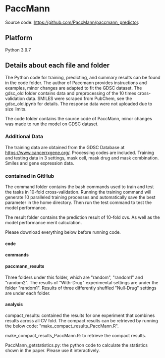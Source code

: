 # PaccMann

Source code: <https://github.com/PaccMann/paccmann_predictor>.

## Platform

Python 3.9.7

## Details about each file and folder

The Python code for training, predicting, and summary results can be found in the code folder. The author of Paccmann provides instructions and examples, minor changes are adapted to fit the GDSC dataset. The gdsc_old folder contains data and preprocessing of the 10 times cross-validation data. SMILES were scraped from PubChem, see the gdsc_old.ipynb for details. The response data were not uploaded due to size limits. 

The code folder contains the source code of PaccMann, minor changes was made to run the model on GDSC dataset. 

### Additional Data

The training data are obtained from the GDSC Database at https://www.cancerrxgene.org/. Processing codes are included. Training and testing data in 3 settings, mask cell, mask drug and mask combination. Smiles and gene expression data.

### contained in GitHub


The command folder contains the bash commands used to train and test the tasks in 10-fold cross-validation.
Running the training command will generate 10 paralleled training processes and automatically save the best parameter in the home directory. Then run the test command to test the model performance. 

The result folder contains the prediction result of 10-fold cvs. As well as the model performance merit calculation.

Please download everything below before running code.

#### code

#### commands

#### paccmann_results

Three folders under this folder, which are "random", "random1" and "random2". The results of "With-Drug" experimental settings are under the folder "random1". Results of three differently shuffled "Null-Drug" settings are under each folder.

#### analysis

compact_results: contained the results for one experiment that combines results across all CV fold. The compact results can be retrieved by running the below code: "make_compact_results_PaccMann.R".

make_compact_results_PaccMann.R: to retrieve the compact results.

PaccMann_getstatistics.py: the python code to calculate the statistics shown in the paper. Please use it interactively.


